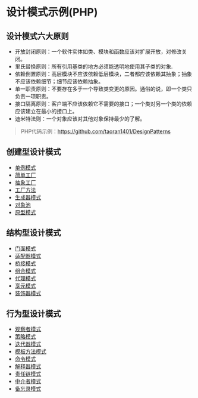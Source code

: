 # 设计模式示例(PHP)

## 设计模式六大原则

- 开放封闭原则：一个软件实体如类、模块和函数应该对扩展开放，对修改关闭。
- 里氏替换原则：所有引用基类的地方必须能透明地使用其子类的对象.
- 依赖倒置原则：高层模块不应该依赖低层模块，二者都应该依赖其抽象；抽象不应该依赖细节；细节应该依赖抽象。
- 单一职责原则：不要存在多于一个导致类变更的原因。通俗的说，即一个类只负责一项职责。
- 接口隔离原则：客户端不应该依赖它不需要的接口；一个类对另一个类的依赖应该建立在最小的接口上。
- 迪米特法则：一个对象应该对其他对象保持最少的了解。

> PHP代码示例：https://github.com/taoran1401/DesignPatterns

## 创建型设计模式
- [单例模式](https://github.com/taoran1401/DesignPatterns/tree/master/src/Singleton)
- [简单工厂](https://github.com/taoran1401/DesignPatterns/tree/master/src/SimpleFactory)
- [抽象工厂](https://github.com/taoran1401/DesignPatterns/tree/master/src/AbstractFactory)
- [工厂方法](https://github.com/taoran1401/DesignPatterns/tree/master/src/FactoryMethod)
- [生成器模式](https://github.com/taoran1401/DesignPatterns/tree/master/src/Builder)
- [对象池](https://github.com/taoran1401/DesignPatterns/tree/master/src/ObjectPool)
- [原型模式](https://github.com/taoran1401/DesignPatterns/tree/master/src/Prototype)

## 结构型设计模式
- [门面模式](https://github.com/taoran1401/DesignPatterns/tree/master/src/Facade)
- [适配器模式](https://github.com/taoran1401/DesignPatterns/tree/master/src/Adapter)
- [桥接模式](https://github.com/taoran1401/DesignPatterns/tree/master/src/Bridge)
- [组合模式](https://github.com/taoran1401/DesignPatterns/tree/master/src/Composite)
- [代理模式](https://github.com/taoran1401/DesignPatterns/tree/master/src/Proxy)
- [享元模式](https://github.com/taoran1401/DesignPatterns/tree/master/src/Flyweight)
- [装饰器模式](https://github.com/taoran1401/DesignPatterns/tree/master/src/Decorator)

## 行为型设计模式
- [观察者模式](https://github.com/taoran1401/DesignPatterns/tree/master/src/Observer)
- [策略模式](https://github.com/taoran1401/DesignPatterns/tree/master/src/Strategy)
- [迭代器模式](https://github.com/taoran1401/DesignPatterns/tree/master/src/Iterable)
- [模板方法模式](https://github.com/taoran1401/DesignPatterns/tree/master/src/TemplateMethod)
- [命令模式](https://github.com/taoran1401/DesignPatterns/tree/master/src/Command)
- [解释器模式](https://github.com/taoran1401/DesignPatterns/tree/master/src/Interpreter)
- [责任链模式](https://github.com/taoran1401/DesignPatterns/tree/master/src/ResponsibilityChain)
- [中介者模式](https://github.com/taoran1401/DesignPatterns/tree/master/src/Mediator)
- [备忘录模式](https://github.com/taoran1401/DesignPatterns/tree/master/src/Memento)